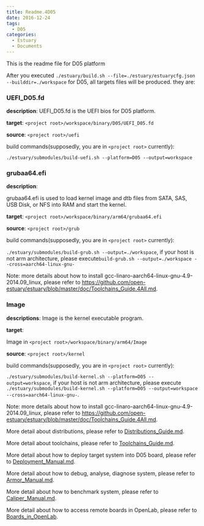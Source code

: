```yaml
---
title: Readme.4D05
date: 2016-12-24
tags:
  - D05
categories:
  - Estuary
  - Documents
---
```


This is the readme file for D05 platform
<!--more-->
After you executed `./estuary/build.sh --file=./estuary/estuarycfg.json --builddir=./workspace` for D05, all targets files will be produced. they are:

### UEFI_D05.fd

**description**: UEFI_D05.fd is the UEFI bios for D05 platform.

**target**: `<project root>/workspace/binary/D05/UEFI_D05.fd`

**source**: `<project root>/uefi`

build commands(supposedly, you are in `<project root>` currently):
```shell
./estuary/submodules/build-uefi.sh --platform=D05 --output=workspace
```

### grubaa64.efi

**description**:

grubaa64.efi is used to load kernel image and dtb files from SATA, SAS, USB Disk, or NFS into RAM and start the kernel.

**target**: `<project root>/workspace/binary/arm64/grubaa64.efi`

**source**: `<project root>/grub`

build commands(supposedly, you are in `<project root>` currently):

`./estuary/submodules/build-grub.sh --output=./workspace`, if your host is not arm architecture, please execute`build-grub.sh --output=./workspace --cross=aarch64-linux-gnu-`

Note: more details about how to install gcc-linaro-aarch64-linux-gnu-4.9-2014.09_linux, please refer to https://github.com/open-estuary/estuary/blob/master/doc/Toolchains_Guide.4All.md.

### Image

**descriptions**: Image is the kernel executable program.

**target**:

Image in `<project root>/workspace/binary/arm64/Image`

**source**: `<project root>/kernel`

build commands(supposedly, you are in `<project root>` currently):

`./estuary/submodules/build-kernel.sh --platform=D05 --output=workspace`, if your host is not arm architecture, please execute `./estuary/submodules/build-kernel.sh --platform=D05 --output=workspace --cross=aarch64-linux-gnu-`.

Note: more details about how to install gcc-linaro-aarch64-linux-gnu-4.9-2014.09_linux, please refer to https://github.com/open-estuary/estuary/blob/master/doc/Toolchains_Guide.4All.md.

More detail about distributions, please refer to [Distributions_Guide.md](https://github.com/open-estuary/estuary/blob/master/doc/Distributions_Guide.4All.md).

More detail about toolchains, please refer to [Toolchains_Guide.md](https://github.com/open-estuary/estuary/blob/master/doc/Toolchains_Guide.4All.md).

More detail about how to deploy target system into D05 board, please refer to [Deployment_Manual.md](https://github.com/open-estuary/estuary/blob/estuary-d05-3.0b/doc/Deploy_Manual.4D05.md).

More detail about how to debug, analyse, diagnose system, please refer to [Armor_Manual.md](https://github.com/open-estuary/estuary/blob/master/doc/Armor_Manual.4All.md).

More detail about how to benchmark system, please refer to [Caliper_Manual.md](https://github.com/open-estuary/estuary/blob/master/doc/Caliper_Manual.4All.md).

More detail about how to access remote boards in OpenLab, please refer to [Boards_in_OpenLab](http://open-estuary.org/accessing-boards-in-open-lab/).
